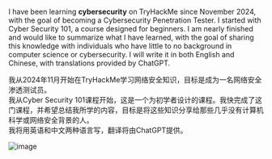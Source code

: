 
I have been learning **cybersecurity** on TryHackMe since November 2024, with the goal of becoming a Cybersecurity Penetration Tester. 
I started with Cyber Security 101, a course designed for beginners. I am nearly finished and would like to summarize what I have learned, with the goal of sharing this knowledge with individuals who have little to no background in computer science or cybersecurity.
I will write it in both English and Chinese, with translations provided by ChatGPT.

我从2024年11月开始在TryHackMe学习网络安全知识，目标是成为一名网络安全渗透测试员。  
我从Cyber Security 101课程开始，这是一个为初学者设计的课程。我快完成了这门课程，并希望总结我所学的内容，目标是将这些知识分享给那些几乎没有计算机科学或网络安全背景的人。  
我将用英语和中文两种语言写，翻译将由ChatGPT提供。

![image](https://github.com/user-attachments/assets/ceeca187-b884-46c2-b57f-94682246855e)
